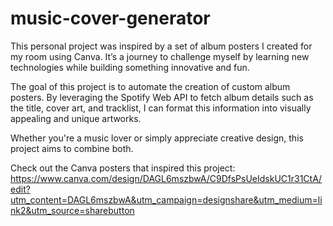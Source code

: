 # music-cover-generator
This personal project was inspired by a set of album posters I created for my room using Canva. It’s a journey to challenge myself by learning new technologies while building something innovative and fun.

The goal of this project is to automate the creation of custom album posters. By leveraging the Spotify Web API to fetch album details such as the title, cover art, and tracklist, I can format this information into visually appealing and unique artworks.

Whether you're a music lover or simply appreciate creative design, this project aims to combine both.

Check out the Canva posters that inspired this project: https://www.canva.com/design/DAGL6mszbwA/C9DfsPsUeIdskUC1r31CtA/edit?utm_content=DAGL6mszbwA&utm_campaign=designshare&utm_medium=link2&utm_source=sharebutton
